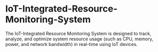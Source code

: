 # IoT-Integrated-Resource-Monitoring-System
The IoT-Integrated Resource Monitoring System is designed to track, analyze, and optimize system resource usage (such as CPU, memory, power, and network bandwidth) in real-time using IoT devices.
